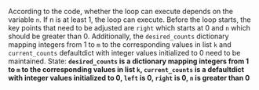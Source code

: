 According to the code, whether the loop can execute depends on the variable `n`. If n is at least 1, the loop can execute. Before the loop starts, the key points that need to be adjusted are `right` which starts at 0 and `n` which should be greater than 0. Additionally, the `desired_counts` dictionary mapping integers from 1 to `m` to the corresponding values in list `k` and `current_counts` defaultdict with integer values initialized to 0 need to be maintained.
State: **`desired_counts` is a dictionary mapping integers from 1 to `m` to the corresponding values in list `k`, `current_counts` is a defaultdict with integer values initialized to 0, `left` is 0, `right` is 0, `n` is greater than 0**